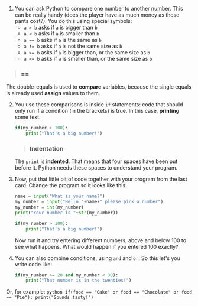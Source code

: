 1. You can ask Python to compare one number to another number. This can be really handy (does the player have as much money as those pants cost?). You do this using special symbols:
     * `a > b` asks if `a` is bigger than `b`
     * `a < b` asks if `a` is smaller than `b`
     * `a == b` asks if `a` is the same as `b`
     * `a != b` asks if `a` is not the same size as `b`
     * `a >= b` asks if `a` is bigger than, or the same size as `b`
     * `a <= b` asks if `a` is smaller than, or the same size as `b`  

 > ### ==
The double-equals is used to **compare** variables, because the single equals is already used **assign** values to them.

2. You use these comparisons is inside `if` statements: code that should only run if a condition (in the brackets) is true. In this case, **printing** some text.
    ```python
    if(my_number > 100):
        print("That's a big number!")
    ```
    > ### Indentation
    The `print` is **indented**. That means that four spaces have been put before it. Python needs these spaces to understand your program.

3. Now, put that little bit of code together with your program from the last card. Change the program so it looks like this:
    ```python
    name = input("What is your name?")
    my_number = input("Hello "+name+" please pick a number")
    my_number = int(my_number)
    print("Your number is "+str(my_number))
    
    if(my_number > 100):
        print("That's a big number!")
    ```

    Now run it and try entering different numbers, above and below 100 to see what happens. What would happen if you entered 100 exactly?
4. You can also combine conditions, using `and` and `or`. So this let's you write code like:
    ```python
    if(my_number >= 20 and my_number < 30):
        print("That number is in the twenties!")
    ```
Or, for example:
    ```python
    if(food == "Cake" or food == "Chocolate" or food == "Pie"):
        print("Sounds tasty!")
    ```
